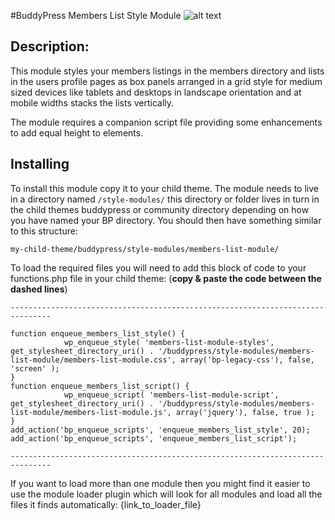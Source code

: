 #BuddyPress Members List Style Module
![alt text](https://github.com/hnla/style-modules/tree/master/members-list-module/members-as-grid-view.jpg "Styling the members lists as box grid.")
## Description:

This module styles your members listings in the members directory and lists in the users profile pages as box panels arranged in a grid style for medium sized devices like tablets and desktops in landscape orientation and at mobile widths stacks the lists vertically.

The module requires a companion script file providing some enhancements to add equal height to elements.

## Installing

To install this module copy it to your child theme. The module needs to live in a directory named `/style-modules/` this directory or folder lives in turn in the child themes buddypress or community directory depending on how you have named your BP directory. You should then have something similar to this structure:

`my-child-theme/buddypress/style-modules/members-list-module/`

To load the required files you will need to add this block of code to your functions.php file in your child theme:
(**copy & paste the code between the dashed lines**)

	-------------------------------------------------------------------------------

	function enqueue_members_list_style() {
				wp_enqueue_style( 'members-list-module-styles',  get_stylesheet_directory_uri() . '/buddypress/style-modules/members-list-module/members-list-module.css', array('bp-legacy-css'), false, 'screen' );
	}
	function enqueue_members_list_script() {
				wp_enqueue_script( 'members-list-module-script', get_stylesheet_directory_uri() . '/buddypress/style-modules/members-list-module/members-list-module.js', array('jquery'), false, true );
	}
	add_action('bp_enqueue_scripts', 'enqueue_members_list_style', 20);
	add_action('bp_enqueue_scripts', 'enqueue_members_list_script');

	-------------------------------------------------------------------------------

If you want to load more than one module then you might find it easier to use the module loader plugin which will look for all modules and load all the files it finds automatically:
{link_to_loader_file}
